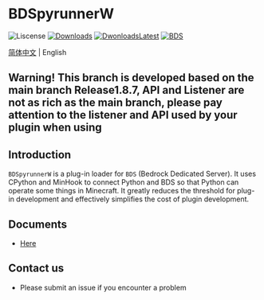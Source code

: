 ﻿# BDSpyrunnerW

![Liscense](https://img.shields.io/github/license/WillowSauceR/BDSpyrunnerW?style=for-the-badge)
[![Downloads](https://img.shields.io/github/downloads/WillowSauceR/BDSpyrunnerW/total?style=for-the-badge)](https://github.com/WillowSauceR/BDSpyrunnerW/releases/latest)
[![DwonloadsLatest](https://img.shields.io/github/downloads/WillowSauceR/BDSpyrunnerW/latest/total?label=DOWNLOAD@LATEST&style=for-the-badge)](https://github.com/WillowSauceR/BDSpyrunnerW/releases/latest)
[![BDS](https://img.shields.io/badge/BDS-1.19.71.02-blue?style=for-the-badge)](https://www.minecraft.net/download/server/bedrock)

[简体中文](README.md) | English

## Warning! This branch is developed based on the main branch Release1.8.7, API and Listener are not as rich as the main branch, please pay attention to the listener and API used by your plugin when using

## Introduction

``BDSpyrunnerW`` is a plug-in loader for ``BDS`` (Bedrock Dedicated Server).
It uses CPython and MinHook to connect Python and BDS so that Python can operate some things in Minecraft.
It greatly reduces the threshold for plug-in development and effectively simplifies the cost of plugin development.

## Documents

* [Here](https://pyr.jfishing.love/en/)

## Contact us

* Please submit an issue if you encounter a problem

